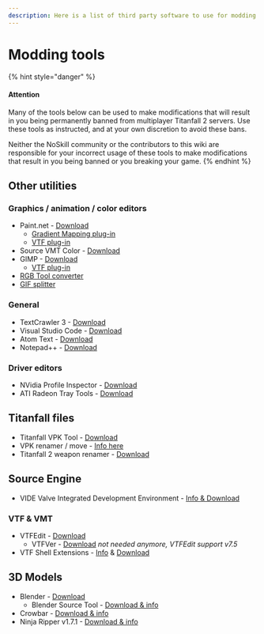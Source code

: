 ```yaml
---
description: Here is a list of third party software to use for modding Titanfall 2.
---
```


# Modding tools

{% hint style="danger" %}
#### Attention

Many of the tools below can be used to make modifications that will result in you being permanently banned from multiplayer Titanfall 2 servers. Use these tools as instructed, and at your own discretion to avoid these bans. 

Neither the NoSkill community or the contributors to this wiki are responsible for your incorrect usage of these tools to make modifications that result in you being banned or you breaking your game.
{% endhint %}

## Other utilities

### Graphics / animation / color editors

* Paint.net - [Download](https://www.getpaint.net/)
  * [Gradient Mapping plug-in](https://forums.getpaint.net/topic/6265-gradient-mapping/)
  * [VTF plug-in](http://nemesis.thewavelength.net/index.php?p=50)
* Source VMT Color - [Download](https://dev.cra0kalo.com/?p=155)
* GIMP - [Download](https://www.gimp.org/downloads/)
  * [VTF plug-in](https://www.tophattwaffle.com/downloads/gimp-vtf-plugin/)
* [RGB Tool converter](http://hewmc.blogspot.fr/2012/12/rgb-to-percentage-converter.html)
* [GIF splitter](https://ezgif.com/split)

### General

* TextCrawler 3 - [Download](https://www.digitalvolcano.co.uk/tcdownloads.html)
* Visual Studio Code - [Download](https://code.visualstudio.com/)
* Atom Text - [Download](https://atom.io/)
* Notepad++ - [Download](https://notepad-plus-plus.org/downloads/)

### Driver editors

* NVidia Profile Inspector - [Download](https://nvidia-inspector.en.lo4d.com/windows)
* ATI Radeon Tray Tools - [Download](https://www.majorgeeks.com/files/details/ati_tray_tools.html)

## Titanfall files

* Titanfall VPK Tool - [Download](https://dev.cra0kalo.com/?p=137)
* VPK renamer / move - [Info here](https://github.com/Wanty5883/Titanfall2/wiki/General-Info#vpk-renamer--move)
* Titanfall 2 weapon renamer - [Download](https://bitbucket.org/lunderdeamon/tf2renamer)

## Source Engine

* VIDE Valve Integrated Development Environment - [Info & Download](https://developer.valvesoftware.com/wiki/VIDE)

### VTF & VMT

* VTFEdit - [Download](http://nemesis.thewavelength.net/index.php?p=41)
  * VTFVer - [Download](http://cra0kalo.com/public/VTFVer.zip) _not needed anymore, VTFEdit support v7.5_
* VTF Shell Extensions - [Info](https://developer.valvesoftware.com/wiki/VTF_Shell_Extensions) & [Download](https://www.wunderboy.org/valve-hl2source-sdk-tools/#vtf_shell)

## 3D Models

* Blender - [Download](https://www.blender.org/)
  * Blender Source Tool - [Download & info](https://developer.valvesoftware.com/wiki/Blender_Source_Tools)
* Crowbar - [Download & info](http://steamcommunity.com/groups/CrowbarTool)
* Ninja Ripper v1.7.1 - [Download & info](https://gamebanana.com/tools/5638)

